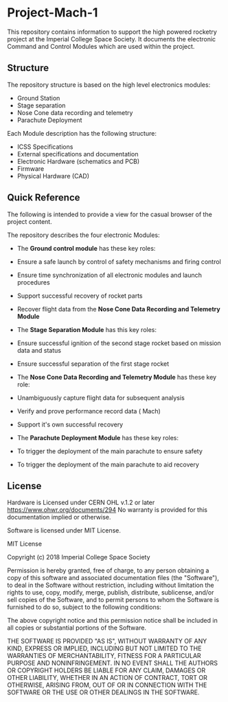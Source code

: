 # Project-Mach-1This repository contains information to support the high powered rocketry project at the Imperial College Space Society. It documents the electronic Command and Control Modules which are used within the project.## StructureThe repository structure is based on the high level electronics modules:* Ground Station* Stage separation* Nose Cone data recording and telemetry* Parachute DeploymentEach Module description has the following structure:* ICSS Specifications* External specifications and documentation* Electronic Hardware (schematics and PCB)* Firmware* Physical Hardware (CAD)## Quick ReferenceThe following is intended to provide a view for the casual browser of the project content.The repository describes the four electronic Modules:* The **Ground control module** has these key roles: * Ensure a safe launch by control of safety mechanisms and firing control * Ensure time synchronization of all electronic modules and launch procedures * Support successful recovery of rocket parts * Recover flight data from the **Nose Cone Data Recording and Telemetry Module*** The **Stage Separation Module** has this key roles: * Ensure successful ignition of the second stage rocket based on mission data and status * Ensure successful separation of the first stage rocket* The **Nose Cone Data Recording and Telemetry Module** has these key role: * Unambiguously capture flight data for subsequent analysis * Verify and prove performance record data ( Mach) * Support it's own successful recovery* The **Parachute Deployment Module** has these key roles: * To trigger the deployment of the main parachute to ensure safety * To trigger the deployment of the main parachute to aid recovery## LicenseHardware is Licensed under CERN OHL v.1.2 or later https://www.ohwr.org/documents/294 No warranty is provided for this documentation implied or otherwise.Software is licensed under MIT License.MIT LicenseCopyright (c) 2018 Imperial College Space SocietyPermission is hereby granted, free of charge, to any person obtaining a copy of this software and associated documentation files (the "Software"), to deal in the Software without restriction, including without limitation the rights to use, copy, modify, merge, publish, distribute, sublicense, and/or sell copies of the Software, and to permit persons to whom the Software is furnished to do so, subject to the following conditions:The above copyright notice and this permission notice shall be included in all copies or substantial portions of the Software.THE SOFTWARE IS PROVIDED "AS IS", WITHOUT WARRANTY OF ANY KIND, EXPRESS OR IMPLIED, INCLUDING BUT NOT LIMITED TO THE WARRANTIES OF MERCHANTABILITY, FITNESS FOR A PARTICULAR PURPOSE AND NONINFRINGEMENT. IN NO EVENT SHALL THE AUTHORS OR COPYRIGHT HOLDERS BE LIABLE FOR ANY CLAIM, DAMAGES OR OTHER LIABILITY, WHETHER IN AN ACTION OF CONTRACT, TORT OR OTHERWISE, ARISING FROM, OUT OF OR IN CONNECTION WITH THE SOFTWARE OR THE USE OR OTHER DEALINGS IN THE SOFTWARE.